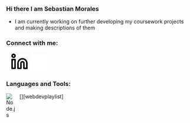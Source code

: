 ### Hi there I am Sebastian Morales

- I am currently working on further developing my coursework projects and making descriptions of them

### Connect with me:

&nbsp;&nbsp;
[![website](./img/linkedin-light.svg)](https://linkedin.com/in/sebastian-q-morales#gh-light-mode-only)
[![website](./img/linkedin-dark.svg)](https://linkedin.com/in/sebastian-q-morales#gh-dark-mode-only)

### Languages and Tools:

[<img align="left" alt="Node.js" width="26px" src="https://cdn.jsdelivr.net/gh/devicons/devicon/icons/nodejs/nodejs-original.svg" style="padding-right:10px;" />][webdevplaylist]
